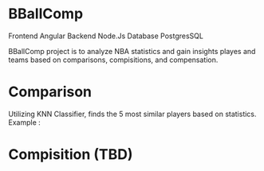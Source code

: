# BBallComp

Frontend Angular
Backend Node.Js
Database PostgresSQL

BBallComp project is to analyze NBA statistics and gain insights playes and teams based on comparisons, compisitions, and compensation.

# Comparison
Utilizing KNN Classifier, finds the 5 most similar players based on statistics.
Example :


# Compisition (TBD)

 
